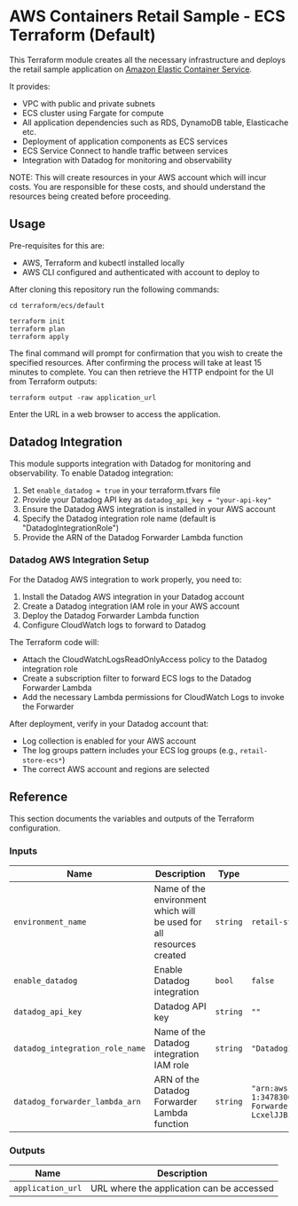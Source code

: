 # AWS Containers Retail Sample - ECS Terraform (Default)

This Terraform module creates all the necessary infrastructure and deploys the retail sample application on [Amazon Elastic Container Service](https://aws.amazon.com/ecs/).

It provides:

- VPC with public and private subnets
- ECS cluster using Fargate for compute
- All application dependencies such as RDS, DynamoDB table, Elasticache etc.
- Deployment of application components as ECS services
- ECS Service Connect to handle traffic between services
- Integration with Datadog for monitoring and observability

NOTE: This will create resources in your AWS account which will incur costs. You are responsible for these costs, and should understand the resources being created before proceeding.

## Usage

Pre-requisites for this are:

- AWS, Terraform and kubectl installed locally
- AWS CLI configured and authenticated with account to deploy to

After cloning this repository run the following commands:

```shell
cd terraform/ecs/default

terraform init
terraform plan
terraform apply
```

The final command will prompt for confirmation that you wish to create the specified resources. After confirming the process will take at least 15 minutes to complete. You can then retrieve the HTTP endpoint for the UI from Terraform outputs:

```shell
terraform output -raw application_url
```

Enter the URL in a web browser to access the application.

## Datadog Integration

This module supports integration with Datadog for monitoring and observability. To enable Datadog integration:

1. Set `enable_datadog = true` in your terraform.tfvars file
2. Provide your Datadog API key as `datadog_api_key = "your-api-key"`
3. Ensure the Datadog AWS integration is installed in your AWS account
4. Specify the Datadog integration role name (default is "DatadogIntegrationRole")
5. Provide the ARN of the Datadog Forwarder Lambda function

### Datadog AWS Integration Setup

For the Datadog AWS integration to work properly, you need to:

1. Install the Datadog AWS integration in your Datadog account
2. Create a Datadog integration IAM role in your AWS account
3. Deploy the Datadog Forwarder Lambda function
4. Configure CloudWatch logs to forward to Datadog

The Terraform code will:
- Attach the CloudWatchLogsReadOnlyAccess policy to the Datadog integration role
- Create a subscription filter to forward ECS logs to the Datadog Forwarder Lambda
- Add the necessary Lambda permissions for CloudWatch Logs to invoke the Forwarder

After deployment, verify in your Datadog account that:
- Log collection is enabled for your AWS account
- The log groups pattern includes your ECS log groups (e.g., `retail-store-ecs*`)
- The correct AWS account and regions are selected

## Reference

This section documents the variables and outputs of the Terraform configuration.

### Inputs

| Name                        | Description                                                          | Type     | Default                                                                                                | Required |
| --------------------------- | -------------------------------------------------------------------- | -------- | ------------------------------------------------------------------------------------------------------ | :------: |
| `environment_name`          | Name of the environment which will be used for all resources created | `string` | `retail-store-ecs`                                                                                     |    no    |
| `enable_datadog`            | Enable Datadog integration                                           | `bool`   | `false`                                                                                                |    no    |
| `datadog_api_key`           | Datadog API key                                                      | `string` | `""`                                                                                                   |    no    |
| `datadog_integration_role_name` | Name of the Datadog integration IAM role                         | `string` | `"DatadogIntegrationRole"`                                                                             |    no    |
| `datadog_forwarder_lambda_arn` | ARN of the Datadog Forwarder Lambda function                      | `string` | `"arn:aws:lambda:us-east-1:347830095179:function:DatadogIntegration-ForwarderStack-YU7W1O-Forwarder-LcxelJJBiCQ4"` |    no    |

### Outputs

| Name              | Description                               |
| ----------------- | ----------------------------------------- |
| `application_url` | URL where the application can be accessed |
